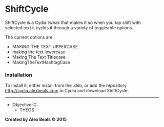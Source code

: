 # ShiftCycle

ShiftCycle is a Cydia tweak that makes it so when you tap shift with selected text it cycles it through a variety of toggleable options.

The current options are
 - MAKING THE TEXT UPPERCASE
 - making the text lowercase
 - Making The Text Titlecase
 - MakingTheTextHashtagCase

### Installation

To install it, either install from the .deb, or add the repository http://cydia.alexbeals.com to Cydia and download ShiftCycle.

---

<ul>
  <li>
  Objective-C
  <ul>
  <li>THEOS</li>
  </ul>
  </li>
</ul>

**Created by Alex Beals © 2015**
